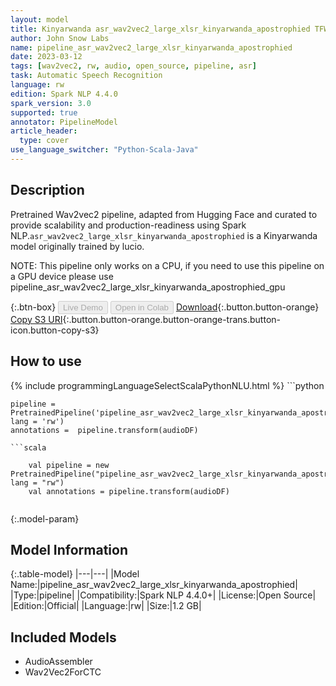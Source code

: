 ```yaml
---
layout: model
title: Kinyarwanda asr_wav2vec2_large_xlsr_kinyarwanda_apostrophied TFWav2Vec2ForCTC from lucio
author: John Snow Labs
name: pipeline_asr_wav2vec2_large_xlsr_kinyarwanda_apostrophied
date: 2023-03-12
tags: [wav2vec2, rw, audio, open_source, pipeline, asr]
task: Automatic Speech Recognition
language: rw
edition: Spark NLP 4.4.0
spark_version: 3.0
supported: true
annotator: PipelineModel
article_header:
  type: cover
use_language_switcher: "Python-Scala-Java"
---
```


## Description

Pretrained Wav2vec2  pipeline, adapted from Hugging Face and curated to provide scalability and production-readiness using Spark NLP.`asr_wav2vec2_large_xlsr_kinyarwanda_apostrophied` is a Kinyarwanda model originally trained by lucio.

NOTE: This pipeline only works on a CPU, if you need to use this pipeline on a GPU device please use pipeline_asr_wav2vec2_large_xlsr_kinyarwanda_apostrophied_gpu

{:.btn-box}
<button class="button button-orange" disabled>Live Demo</button>
<button class="button button-orange" disabled>Open in Colab</button>
[Download](https://s3.amazonaws.com/auxdata.johnsnowlabs.com/public/models/pipeline_asr_wav2vec2_large_xlsr_kinyarwanda_apostrophied_rw_4.4.0_3.0_1678620652934.zip){:.button.button-orange}
[Copy S3 URI](s3://auxdata.johnsnowlabs.com/public/models/pipeline_asr_wav2vec2_large_xlsr_kinyarwanda_apostrophied_rw_4.4.0_3.0_1678620652934.zip){:.button.button-orange.button-orange-trans.button-icon.button-copy-s3}

## How to use



<div class="tabs-box" markdown="1">
{% include programmingLanguageSelectScalaPythonNLU.html %}
```python

    pipeline = PretrainedPipeline('pipeline_asr_wav2vec2_large_xlsr_kinyarwanda_apostrophied', lang = 'rw')
    annotations =  pipeline.transform(audioDF)
    
```
```scala

    val pipeline = new PretrainedPipeline("pipeline_asr_wav2vec2_large_xlsr_kinyarwanda_apostrophied", lang = "rw")
    val annotations = pipeline.transform(audioDF)
    
```
</div>

{:.model-param}
## Model Information

{:.table-model}
|---|---|
|Model Name:|pipeline_asr_wav2vec2_large_xlsr_kinyarwanda_apostrophied|
|Type:|pipeline|
|Compatibility:|Spark NLP 4.4.0+|
|License:|Open Source|
|Edition:|Official|
|Language:|rw|
|Size:|1.2 GB|

## Included Models

- AudioAssembler
- Wav2Vec2ForCTC